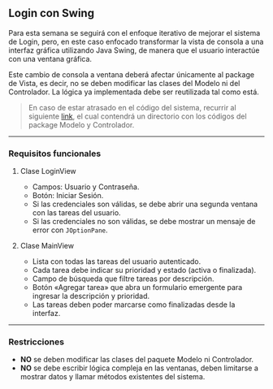 ## Login con Swing

Para esta semana se seguirá con el enfoque iterativo de mejorar el sistema de Login, pero, en este caso enfocado transformar la vista de consola a una interfaz gráfica utilizando Java Swing, de manera que el usuario interactúe con una ventana gráfica.

Este cambio de consola a ventana deberá afectar únicamente al package de Vista, es decir, no se deben modificar las clases del Modelo ni del Controlador. La lógica ya implementada debe ser reutilizada tal como está. 

> En caso de estar atrasado en el código del sistema, recurrir al siguiente [link](./src/), el cual contendrá un directorio con los códigos del package Modelo y Controlador.

---
### **Requisitos funcionales**

1. Clase LoginView
   * Campos: Usuario y Contraseña.
   * Botón: Iniciar Sesión.
   * Si las credenciales son válidas, se debe abrir una segunda ventana con las tareas del usuario.
   * Si las credenciales no son válidas, se debe mostrar un mensaje de error con `JOptionPane`.

2. Clase MainView
   * Lista con todas las tareas del usuario autenticado.
   * Cada tarea debe indicar su prioridad y estado (activa o finalizada).
   * Campo de búsqueda que filtre tareas por descripción.
   * Botón «Agregar tarea» que abra un formulario emergente para ingresar la descripción y prioridad.
   * Las tareas deben poder marcarse como finalizadas desde la interfaz.

---
### **Restricciones**

* **NO** se deben modificar las clases del paquete Modelo ni Controlador.
* **NO** se debe escribir lógica compleja en las ventanas, deben limitarse a mostrar datos y llamar métodos existentes del sistema.

